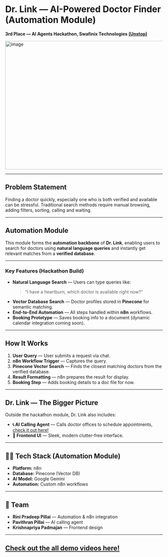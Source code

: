 # Dr. Link — AI-Powered Doctor Finder (Automation Module)  
**3rd Place — AI Agents Hackathon, Swafinix Technologies [(Unstop)](https://unstop.com/hackathons/ai-agents-hackathon-swafinix-technologies-pvt-ltd-1529586)**  

<img width="956" height="409" alt="image" src="https://github.com/user-attachments/assets/0371a257-31a9-4e80-b56b-ebdc49060236" />  

---

## Problem Statement  
Finding a doctor quickly, especially one who is both verified and available can be stressful. Traditional search methods require manual browsing, adding filters, sorting, calling and waiting.  

---

## Automation Module  
This module forms the **automation backbone** of **Dr. Link**, enabling users to search for doctors using **natural language queries** and instantly get relevant matches from a **verified database**.  

---

### Key Features (Hackathon Build)
- **Natural Language Search** — Users can type queries like:  
  > “I have a heartburn, which doctor is available right now?”  
- **Vector Database Search** — Doctor profiles stored in **Pinecone** for semantic matching.  
- **End-to-End Automation** — All steps handled within **n8n** workflows.  
- **Booking Prototype** — Saves booking info to a document (dynamic calendar integration coming soon).  

---

## How It Works  
1. **User Query** — User submits a request via chat.  
2. **n8n Workflow Trigger** — Captures the query.  
3. **Pinecone Vector Search** — Finds the closest matching doctors from the verified database.  
4. **Result Formatting** — n8n prepares the result for display.  
5. **Booking Step** — Adds booking details to a doc file for now.  

---

## Dr. Link — The Bigger Picture  
Outside the hackathon module, Dr. Link also includes:  
- **📞 AI Calling Agent** — Calls doctor offices to schedule appointments, [check it out here!](https://github.com/Pavithranpillai08/Dr.Link-AI-Calling-agent)
- **🎨 Frontend UI** — Sleek, modern clutter-free interface.  

---

## 🧑‍💻 Tech Stack (Automation Module)  
- **Platform:** n8n  
- **Database:** Pinecone (Vector DB)  
- **AI Model:** Google Gemini
- **Automation:** Custom n8n workflows  

---

## 🙌 Team  
- **Rini Pradeep Pillai** — Automation & n8n integration  
- **Pavithran Pillai** — AI calling agent  
- **Krishnapriya Padmajan** — Frontend design
  
---

## [Check out the all demo videos here!](https://drive.google.com/drive/folders/1YELVnrXfAvWK2PdA8yCSaQ8jbw7vgyvZ?usp=sharing)
